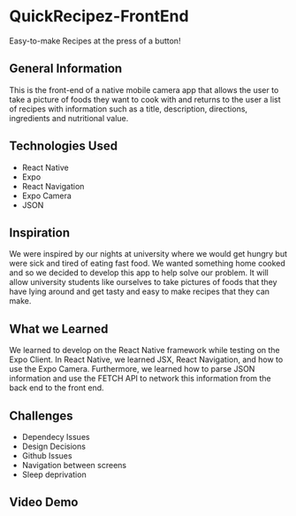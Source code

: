 # QuickRecipez-FrontEnd
Easy-to-make Recipes at the press of a button!
## General Information
This is the front-end of a native mobile camera app that allows the user to take a picture of foods they want to cook with and returns to the user a list of recipes with information such as a title, description, directions, ingredients and nutritional value.
## Technologies Used
* React Native
* Expo
* React Navigation
* Expo Camera
* JSON
## Inspiration
We were inspired by our nights at university where we would get hungry but were sick and tired of eating fast food. We wanted something home cooked and so we decided to develop this app to help solve our problem. It will allow university students like ourselves to take pictures of foods that they have lying around and get tasty and easy to make recipes that they can make.
## What we Learned
We learned to develop on the React Native framework while testing on the Expo Client. In React Native, we learned JSX, React Navigation, and how to use the Expo Camera. Furthermore, we learned how to parse JSON information and use the FETCH API to network this information from the back end to the front end.
## Challenges
* Dependecy Issues
* Design Decisions
* Github Issues
* Navigation between screens
* Sleep deprivation
## Video Demo

